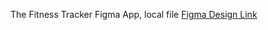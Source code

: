 The Fitness Tracker Figma App, local file
<a href="https://www.figma.com/design/4dgDdsLVG8zECDjiViW3os/Fitness-Tracker-App?node-id=10-335&t=298Xm3vUqcNODMMQ-1">Figma Design Link</a>
